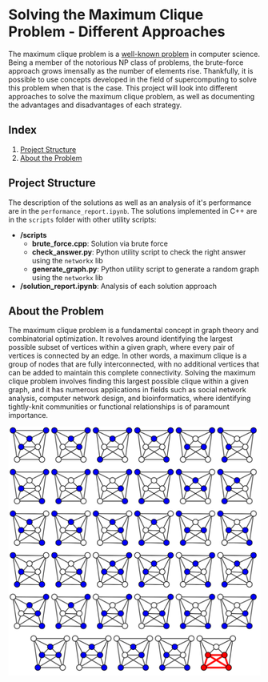 # Solving the Maximum Clique Problem - Different Approaches

The maximum clique problem is a [well-known problem](https://en.wikipedia.org/wiki/Clique_problem) in computer science. Being a member of the notorious NP class of problems, the brute-force approach grows imensally as the number of elements rise. Thankfully, it is possible to use concepts developed in the field of supercomputing to solve this problem when that is the case. This project will look into different approaches to solve the maximum clique problem, as well as documenting the advantages and disadvantages of each strategy.

## Index
1. [Project Structure](#project-structure)
2. [About the Problem](#about-the-problem)

## Project Structure
The description of the solutions as well as an analysis of it's performance are in the `performance_report.ipynb`. The solutions implemented in C++ are in the `scripts` folder with other utility scripts:

 - **/scripts**
    - **brute_force.cpp**: Solution via brute force
    - **check_answer.py**: Python utility script to check the right answer using the `networkx` lib
    - **generate_graph.py**: Python utility script to generate a random graph using the `networkx` lib
 - **/solution_report.ipynb**: Analysis of each solution approach

## About the Problem
The maximum clique problem is a fundamental concept in graph theory and combinatorial optimization. It revolves around identifying the largest possible subset of vertices within a given graph, where every pair of vertices is connected by an edge. In other words, a maximum clique is a group of nodes that are fully interconnected, with no additional vertices that can be added to maintain this complete connectivity. Solving the maximum clique problem involves finding this largest possible clique within a given graph, and it has numerous applications in fields such as social network analysis, computer network design, and bioinformatics, where identifying tightly-knit communities or functional relationships is of paramount importance.

<p align="center">
  <img src="clique_illustration.svg" alt="https://upload.wikimedia.org/wikipedia/commons/3/3d/Brute_force_Clique_algorithm.svg">
</p>

## 
